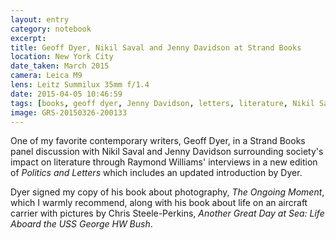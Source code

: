 ```yaml
--- 
layout: entry
category: notebook
excerpt:
title: Geoff Dyer, Nikil Saval and Jenny Davidson at Strand Books
location: New York City
date_taken: March 2015
camera: Leica M9
lens: Leitz Summilux 35mm f/1.4
date: 2015-04-05 10:46:59
tags: [books, geoff dyer, Jenny Davidson, letters, literature, Nikil Saval, photographer, politics, raymond williams, Strand Books, writers, writing]
image: GRS-20150326-200133
---
```

One of my favorite contemporary writers, Geoff Dyer, in a Strand Books panel discussion with Nikil Saval and Jenny Davidson surrounding society's impact on literature through Raymond Williams' interviews in a new edition of _Politics and Letters_ which includes an updated introduction by Dyer.

Dyer signed my copy of his book about photography, _The Ongoing Moment_, which I warmly recommend, along with his book about life on an aircraft carrier with pictures by Chris Steele-Perkins, _Another Great Day at Sea: Life Aboard the USS George HW Bush_.